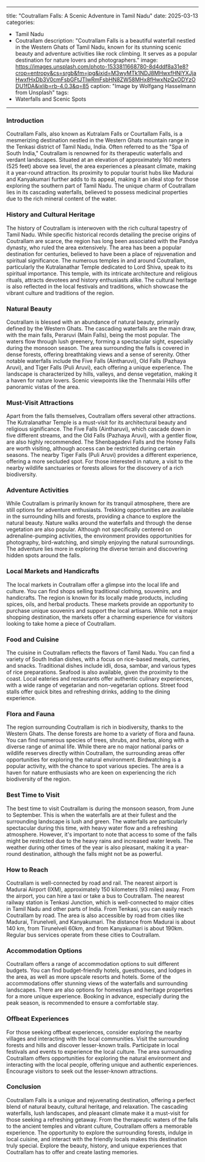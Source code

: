 
---
title: "Coutrallam Falls: A Scenic Adventure in Tamil Nadu"
date: 2025-03-13
categories:
  - Tamil Nadu
  - Coutrallam
description: "Coutrallam Falls is a beautiful waterfall nestled in the Western Ghats of Tamil Nadu, known for its stunning scenic beauty and adventure activities like rock climbing. It serves as a popular destination for nature lovers and photographers."
image: https://images.unsplash.com/photo-1533811668780-8d4ddf8a31e8?crop=entropy&cs=srgb&fm=jpg&ixid=M3wyMTk1NDJ8MHwxfHNlYXJjaHwxfHxDb3V0cmFsbGFtJTIwRmFsbHN8ZW58MHx8fHwxNzQxODYzODU1fDA&ixlib=rb-4.0.3&q=85
caption: "Image by Wolfgang Hasselmann from Unsplash"
tags: 
  - Waterfalls and Scenic Spots
---


### **Introduction**

Coutrallam Falls, also known as Kutralam Falls or Courtallam Falls, is a mesmerizing destination nestled in the Western Ghats mountain range in the Tenkasi district of Tamil Nadu, India. Often referred to as the "Spa of South India," Coutrallam is renowned for its therapeutic waterfalls and verdant landscapes. Situated at an elevation of approximately 160 meters (525 feet) above sea level, the area experiences a pleasant climate, making it a year-round attraction. Its proximity to popular tourist hubs like Madurai and Kanyakumari further adds to its appeal, making it an ideal stop for those exploring the southern part of Tamil Nadu. The unique charm of Coutrallam lies in its cascading waterfalls, believed to possess medicinal properties due to the rich mineral content of the water.

### **History and Cultural Heritage**

The history of Coutrallam is interwoven with the rich cultural tapestry of Tamil Nadu. While specific historical records detailing the precise origins of Coutrallam are scarce, the region has long been associated with the Pandya dynasty, who ruled the area extensively. The area has been a popular destination for centuries, believed to have been a place of rejuvenation and spiritual significance. The numerous temples in and around Coutrallam, particularly the Kutralanathar Temple dedicated to Lord Shiva, speak to its spiritual importance. This temple, with its intricate architecture and religious rituals, attracts devotees and history enthusiasts alike. The cultural heritage is also reflected in the local festivals and traditions, which showcase the vibrant culture and traditions of the region. <placeholder image tag>

### **Natural Beauty**

Coutrallam is blessed with an abundance of natural beauty, primarily defined by the Western Ghats. The cascading waterfalls are the main draw, with the main falls, Peraruvi (Main Falls), being the most popular. The waters flow through lush greenery, forming a spectacular sight, especially during the monsoon season. The area surrounding the falls is covered in dense forests, offering breathtaking views and a sense of serenity. Other notable waterfalls include the Five Falls (Aintharuvi), Old Falls (Pazhaya Aruvi), and Tiger Falls (Puli Aruvi), each offering a unique experience. The landscape is characterized by hills, valleys, and dense vegetation, making it a haven for nature lovers. Scenic viewpoints like the Thenmalai Hills offer panoramic vistas of the area. <placeholder image tag>

### **Must-Visit Attractions**

Apart from the falls themselves, Coutrallam offers several other attractions. The Kutralanathar Temple is a must-visit for its architectural beauty and religious significance. The Five Falls (Aintharuvi), which cascade down in five different streams, and the Old Falls (Pazhaya Aruvi), with a gentler flow, are also highly recommended. The Shenbagadevi Falls and the Honey Falls are worth visiting, although access can be restricted during certain seasons. The nearby Tiger Falls (Puli Aruvi) provides a different experience, offering a more secluded spot. For those interested in nature, a visit to the nearby wildlife sanctuaries or forests allows for the discovery of a rich biodiversity. <placeholder image tag>

### **Adventure Activities**

While Coutrallam is primarily known for its tranquil atmosphere, there are still options for adventure enthusiasts. Trekking opportunities are available in the surrounding hills and forests, providing a chance to explore the natural beauty. Nature walks around the waterfalls and through the dense vegetation are also popular. Although not specifically centered on adrenaline-pumping activities, the environment provides opportunities for photography, bird-watching, and simply enjoying the natural surroundings. The adventure lies more in exploring the diverse terrain and discovering hidden spots around the falls.

### **Local Markets and Handicrafts**

The local markets in Coutrallam offer a glimpse into the local life and culture. You can find shops selling traditional clothing, souvenirs, and handicrafts. The region is known for its locally made products, including spices, oils, and herbal products. These markets provide an opportunity to purchase unique souvenirs and support the local artisans. While not a major shopping destination, the markets offer a charming experience for visitors looking to take home a piece of Coutrallam.

### **Food and Cuisine**

The cuisine in Coutrallam reflects the flavors of Tamil Nadu. You can find a variety of South Indian dishes, with a focus on rice-based meals, curries, and snacks. Traditional dishes include idli, dosa, sambar, and various types of rice preparations. Seafood is also available, given the proximity to the coast. Local eateries and restaurants offer authentic culinary experiences, with a wide range of vegetarian and non-vegetarian options. Street food stalls offer quick bites and refreshing drinks, adding to the dining experience. <placeholder image tag>

### **Flora and Fauna**

The region surrounding Coutrallam is rich in biodiversity, thanks to the Western Ghats. The dense forests are home to a variety of flora and fauna. You can find numerous species of trees, shrubs, and herbs, along with a diverse range of animal life. While there are no major national parks or wildlife reserves directly within Coutrallam, the surrounding areas offer opportunities for exploring the natural environment. Birdwatching is a popular activity, with the chance to spot various species. The area is a haven for nature enthusiasts who are keen on experiencing the rich biodiversity of the region.

### **Best Time to Visit**

The best time to visit Coutrallam is during the monsoon season, from June to September. This is when the waterfalls are at their fullest and the surrounding landscape is lush and green. The waterfalls are particularly spectacular during this time, with heavy water flow and a refreshing atmosphere. However, it's important to note that access to some of the falls might be restricted due to the heavy rains and increased water levels. The weather during other times of the year is also pleasant, making it a year-round destination, although the falls might not be as powerful.

### **How to Reach**

Coutrallam is well-connected by road and rail. The nearest airport is Madurai Airport (IXM), approximately 150 kilometers (93 miles) away. From the airport, you can hire a taxi or take a bus to Coutrallam. The nearest railway station is Tenkasi Junction, which is well-connected to major cities in Tamil Nadu and other parts of India. From Tenkasi, you can easily reach Coutrallam by road. The area is also accessible by road from cities like Madurai, Tirunelveli, and Kanyakumari. The distance from Madurai is about 140 km, from Tirunelveli 60km, and from Kanyakumari is about 190km. Regular bus services operate from these cities to Coutrallam.

### **Accommodation Options**

Coutrallam offers a range of accommodation options to suit different budgets. You can find budget-friendly hotels, guesthouses, and lodges in the area, as well as more upscale resorts and hotels. Some of the accommodations offer stunning views of the waterfalls and surrounding landscapes. There are also options for homestays and heritage properties for a more unique experience. Booking in advance, especially during the peak season, is recommended to ensure a comfortable stay.

### **Offbeat Experiences**

For those seeking offbeat experiences, consider exploring the nearby villages and interacting with the local communities. Visit the surrounding forests and hills and discover lesser-known trails. Participate in local festivals and events to experience the local culture. The area surrounding Coutrallam offers opportunities for exploring the natural environment and interacting with the local people, offering unique and authentic experiences. Encourage visitors to seek out the lesser-known attractions.

### **Conclusion**

Coutrallam Falls is a unique and rejuvenating destination, offering a perfect blend of natural beauty, cultural heritage, and relaxation. The cascading waterfalls, lush landscapes, and pleasant climate make it a must-visit for those seeking a refreshing getaway. From the therapeutic waters of the falls to the ancient temples and vibrant culture, Coutrallam offers a memorable experience. The opportunity to explore the surrounding forests, indulge in local cuisine, and interact with the friendly locals makes this destination truly special. Explore the beauty, history, and unique experiences that Coutrallam has to offer and create lasting memories.



